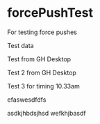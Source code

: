 # forcePushTest
For testing force pushes

Test data

Test from GH Desktop

Test 2 from GH Desktop

Test 3 for timing 10.33am

efaswesdfdfs

asdkjhbdsjhsd
wefkhjbasdf
